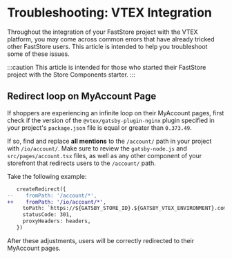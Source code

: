 # Troubleshooting: VTEX Integration

Throughout the integration of your FastStore project with the VTEX platform, you may come across common errors that have already tricked other FastStore users. This article is intended to help you troubleshoot some of these issues.

:::caution
This article is intended for those who started their FastStore project with the Store Components starter.
:::

## Redirect loop on MyAccount Page

If shoppers are experiencing an infinite loop on their MyAccount pages, first check if the version of the `@vtex/gatsby-plugin-nginx` plugin specified in your project's `package.json` file is equal or greater than `0.373.49`.

If so, find and replace **all mentions** to the `/account/` path in your project with `/io/account/`. Make sure to review the `gatsby-node.js` and `src/pages/account.tsx` files, as well as any other component of your storefront that redirects users to the `/account/` path.

Take the following example:

```diff title="gatsby-node.js" {2,3}
   createRedirect({
--    fromPath: '/account/*',
++    fromPath: '/io/account/*',
     toPath: `https://${GATSBY_STORE_ID}.${GATSBY_VTEX_ENVIRONMENT}.com.br/api/io/account/:splat?workspace=${GATSBY_VTEX_IO_WORKSPACE}`,
     statusCode: 301,
     proxyHeaders: headers,
   })
```

After these adjustments, users will be correctly redirected to their MyAccount pages.
